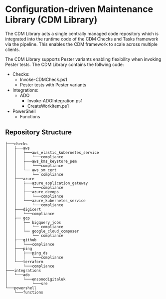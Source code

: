 # Configuration-driven Maintenance Library (CDM Library)
The CDM Library acts a single centrally managed code repository which is integrated into the runtime code of the CDM Checks and Tasks framework via the pipeline. This enables the CDM framework to scale across multiple clients.

The CDM Library supports Pester variants enabling flexibility when invoking Pester tests. The CDM Library contains the follwing code:

- Checks:
    - Invoke-CDMCheck.ps1
    - Pester tests with Pester variants
- Integrations:
    - ADO
        - Invoke-ADOIntegration.ps1
        - CreateWorkItem.ps1
- PowerShell
    - Functions

## Repository Structure
```
├───checks
│   ├───aws
│   │   ├───aws_elastic_kubernetes_service
│   │   │   └───compliance
│   │   ├───aws_kms_keystore_pem
│   │   │   └───compliance
│   │   └── aws_sm_cert
│   │       └── compliance
│   ├───azure
│   │   ├───azure_application_gateway
│   │   │   └───compliance
│   │   ├───azure_devops
│   │   │   └───compliance
│   │   └───azure_kubernetes_service
│   │       └───compliance
│   ├───digicert
│   │   └───compliance
│   ├── gcp
│   │   ├── bigquery_jobs
│   │   │   └── compliance
│   │   └── google_cloud_composer
│   │       └── compliance
│   ├───github
│   │   └───compliance
│   ├───ping
│   │   ├───ping_ds
│   │   │   └───compliance
│   └───terraform
│       └───compliance
├───integrations
│   └───ado
│       └───ensonodigitaluk
│           └───sre
└───powershell
    └───functions
```
